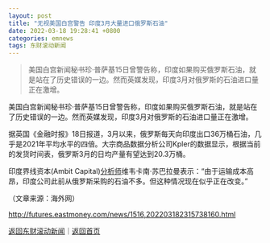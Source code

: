 ```yaml
---
layout: post
title: "无视美国白宫警告 印度3月大量进口俄罗斯石油"
date: 2022-03-18 19:28:41 +0800
categories: emnews
tags: 东财滚动新闻
---
```

> 美国白宫新闻秘书珍·普萨基15日曾警告称，印度如果购买俄罗斯石油，就是站在了历史错误的一边。然而英媒发现，印度3月对俄罗斯的石油进口量正在激增。

<p>美国白宫新闻秘书珍·普萨基15日曾警告称，印度如果购买俄罗斯石油，就是站在了历史错误的一边。然而英媒发现，印度3月对俄罗斯的石油进口量正在激增。</p><p>据英国《金融时报》18日报道，3月以来，俄罗斯每天向印度出口36万桶石油，几乎是2021年平均水平的四倍。大宗商品数据分析公司Kpler的数据显示，根据当前的发货时间表，俄罗斯3月的日均产量有望达到20.3万桶。</p><p>印度界线资本(Ambit Capital)<span id="Info.3224"><a href="http://data.eastmoney.com/invest/invest/default.html" class="infokey">分析师</a></span>维韦卡南·苏巴拉曼表示：“由于运输成本高昂，印度公司此前从俄罗斯采购的石油不多。但这种情况现在似乎正在改变。”</p><p class="em_media">（文章来源：海外网）</p>

<http://futures.eastmoney.com/news/1516,202203182315738160.html>

[返回东财滚动新闻](//finews.withounder.com/emnews/)｜[返回首页](//finews.withounder.com/)